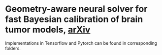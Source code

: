 # Geometry-aware neural solver for fast Bayesian calibration of brain tumor models, [arXiv](https://arxiv.org/abs/2009.04240)

Implementations in Tensorflow and Pytorch can be found in corresponding folders.

